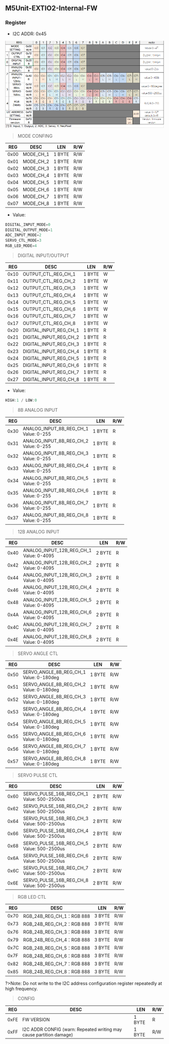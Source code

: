 ## M5Unit-EXTIO2-Internal-FW

### Register

- I2C ADDR: 0x45

![protocol_01](/images/protocol_01.jpg)

>MODE CONFING


| REG  | DESC      | LEN    | R/W |
| ---- | --------- | ------ | --- |
| 0x00 | MODE_CH_1 | 1 BYTE | R/W |
| 0x01 | MODE_CH_2 | 1 BYTE | R/W |
| 0x02 | MODE_CH_3 | 1 BYTE | R/W |
| 0x03 | MODE_CH_4 | 1 BYTE | R/W |
| 0x04 | MODE_CH_5 | 1 BYTE | R/W |
| 0x05 | MODE_CH_6 | 1 BYTE | R/W |
| 0x06 | MODE_CH_7 | 1 BYTE | R/W |
| 0x07 | MODE_CH_8 | 1 BYTE | R/W |

- Value:

```cpp
DIGITAL_INPUT_MODE=0 
DIGITAL_OUTPUT_MODE=1 
ADC_INPUT_MODE=2
SERVO_CTL_MODE=3 
RGB_LED_MODE=4
```

>DIGITAL INPUT/OUTPUT

| REG  | DESC                   | LEN    | R/W |
| ---- | ---------------------- | ------ | --- |
| 0x10 | OUTPUT_CTL_REG_CH_1    | 1 BYTE | W   |
| 0x11 | OUTPUT_CTL_REG_CH_2    | 1 BYTE | W   |
| 0x12 | OUTPUT_CTL_REG_CH_3    | 1 BYTE | W   |
| 0x13 | OUTPUT_CTL_REG_CH_4    | 1 BYTE | W   |
| 0x14 | OUTPUT_CTL_REG_CH_5    | 1 BYTE | W   |
| 0x15 | OUTPUT_CTL_REG_CH_6    | 1 BYTE | W   |
| 0x16 | OUTPUT_CTL_REG_CH_7    | 1 BYTE | W   |
| 0x17 | OUTPUT_CTL_REG_CH_8    | 1 BYTE | W   |
| 0x20 | DIGITAL_INPUT_REG_CH_1 | 1 BYTE | R   |
| 0x21 | DIGITAL_INPUT_REG_CH_2 | 1 BYTE | R   |
| 0x22 | DIGITAL_INPUT_REG_CH_3 | 1 BYTE | R   |
| 0x23 | DIGITAL_INPUT_REG_CH_4 | 1 BYTE | R   |
| 0x24 | DIGITAL_INPUT_REG_CH_5 | 1 BYTE | R   |
| 0x25 | DIGITAL_INPUT_REG_CH_6 | 1 BYTE | R   |
| 0x26 | DIGITAL_INPUT_REG_CH_7 | 1 BYTE | R   |
| 0x27 | DIGITAL_INPUT_REG_CH_8 | 1 BYTE | R   |

- Value:

```cpp
HIGH:1 / LOW:0
```

>8B ANALOG INPUT

| REG  | DESC                                     | LEN    | R/W |
| ---- | ---------------------------------------- | ------ | --- |
| 0x30 | ANALOG_INPUT_8B_REG_CH_1<br>Value: 0-255 | 1 BYTE | R   |
| 0x31 | ANALOG_INPUT_8B_REG_CH_2<br>Value: 0-255 | 1 BYTE | R   |
| 0x32 | ANALOG_INPUT_8B_REG_CH_3<br>Value: 0-255 | 1 BYTE | R   |
| 0x33 | ANALOG_INPUT_8B_REG_CH_4<br>Value: 0-255 | 1 BYTE | R   |
| 0x34 | ANALOG_INPUT_8B_REG_CH_5<br>Value: 0-255 | 1 BYTE | R   |
| 0x35 | ANALOG_INPUT_8B_REG_CH_6<br>Value: 0-255 | 1 BYTE | R   |
| 0x36 | ANALOG_INPUT_8B_REG_CH_7<br>Value: 0-255 | 1 BYTE | R   |
| 0x37 | ANALOG_INPUT_8B_REG_CH_8<br>Value: 0-255 | 1 BYTE | R   |

>12B ANALOG INPUT

| REG  | DESC                                       | LEN    | R/W |
| ---- | ------------------------------------------ | ------ | --- |
| 0x40 | ANALOG_INPUT_12B_REG_CH_1<br>Value: 0-4095 | 2 BYTE | R   |
| 0x42 | ANALOG_INPUT_12B_REG_CH_2<br>Value: 0-4095 | 2 BYTE | R   |
| 0x44 | ANALOG_INPUT_12B_REG_CH_3<br>Value: 0-4095 | 2 BYTE | R   |
| 0x46 | ANALOG_INPUT_12B_REG_CH_4<br>Value: 0-4095 | 2 BYTE | R   |
| 0x48 | ANALOG_INPUT_12B_REG_CH_5<br>Value: 0-4095 | 2 BYTE | R   |
| 0x4A | ANALOG_INPUT_12B_REG_CH_6<br>Value: 0-4095 | 2 BYTE | R   |
| 0x4C | ANALOG_INPUT_12B_REG_CH_7<br>Value: 0-4095 | 2 BYTE | R   |
| 0x4E | ANALOG_INPUT_12B_REG_CH_8<br>Value: 0-4095 | 2 BYTE | R   |

>SERVO ANGLE CTL

| REG  | DESC                                       | LEN    | R/W |
| ---- | ------------------------------------------ | ------ | --- |
| 0x50 | SERVO_ANGLE_8B_REG_CH_1<br>Value: 0-180deg | 1 BYTE | R/W |
| 0x51 | SERVO_ANGLE_8B_REG_CH_2<br>Value: 0-180deg | 1 BYTE | R/W |
| 0x52 | SERVO_ANGLE_8B_REG_CH_3<br>Value: 0-180deg | 1 BYTE | R/W |
| 0x53 | SERVO_ANGLE_8B_REG_CH_4<br>Value: 0-180deg | 1 BYTE | R/W |
| 0x54 | SERVO_ANGLE_8B_REG_CH_5<br>Value: 0-180deg | 1 BYTE | R/W |
| 0x55 | SERVO_ANGLE_8B_REG_CH_6<br>Value: 0-180deg | 1 BYTE | R/W |
| 0x56 | SERVO_ANGLE_8B_REG_CH_7<br>Value: 0-180deg | 1 BYTE | R/W |
| 0x57 | SERVO_ANGLE_8B_REG_CH_8<br>Value: 0-180deg | 1 BYTE | R/W |

>SERVO PULSE CTL

| REG  | DESC                                           | LEN    | R/W |
| ---- | ---------------------------------------------- | ------ | --- |
| 0x60 | SERVO_PULSE_16B_REG_CH_1<br> Value: 500-2500us | 2 BYTE | R/W |
| 0x62 | SERVO_PULSE_16B_REG_CH_2<br> Value: 500-2500us | 2 BYTE | R/W |
| 0x64 | SERVO_PULSE_16B_REG_CH_3<br> Value: 500-2500us | 2 BYTE | R/W |
| 0x66 | SERVO_PULSE_16B_REG_CH_4<br> Value: 500-2500us | 2 BYTE | R/W |
| 0x68 | SERVO_PULSE_16B_REG_CH_5<br> Value: 500-2500us | 2 BYTE | R/W |
| 0x6A | SERVO_PULSE_16B_REG_CH_6<br> Value: 500-2500us | 2 BYTE | R/W |
| 0x6C | SERVO_PULSE_16B_REG_CH_7<br> Value: 500-2500us | 2 BYTE | R/W |
| 0x6E | SERVO_PULSE_16B_REG_CH_8<br> Value: 500-2500us | 2 BYTE | R/W |

>RGB LED CTL

| REG  | DESC                      | LEN    | R/W |
| ---- | ------------------------- | ------ | --- |
| 0x70 | RGB_24B_REG_CH_1：RGB 888 | 3 BYTE | R/W |
| 0x73 | RGB_24B_REG_CH_2：RGB 888 | 3 BYTE | R/W |
| 0x76 | RGB_24B_REG_CH_3：RGB 888 | 3 BYTE | R/W |
| 0x79 | RGB_24B_REG_CH_4：RGB 888 | 3 BYTE | R/W |
| 0x7C | RGB_24B_REG_CH_5：RGB 888 | 3 BYTE | R/W |
| 0x7F | RGB_24B_REG_CH_6：RGB 888 | 3 BYTE | R/W |
| 0x82 | RGB_24B_REG_CH_7：RGB 888 | 3 BYTE | R/W |
| 0x85 | RGB_24B_REG_CH_8：RGB 888 | 3 BYTE | R/W |

?>Note: Do not write to the I2C address configuration register repeatedly at high frequency.

>CONFIG

| REG  | DESC                                                                | LEN    | R/W |
| ---- | ------------------------------------------------------------------- | ------ | --- |
| 0xFE | FW VERSION                                                          | 1 BYTE | R   |
| 0xFF | I2C ADDR CONFIG (warn: Repeated writing may cause partition damage) | 1 BYTE | R/W |
